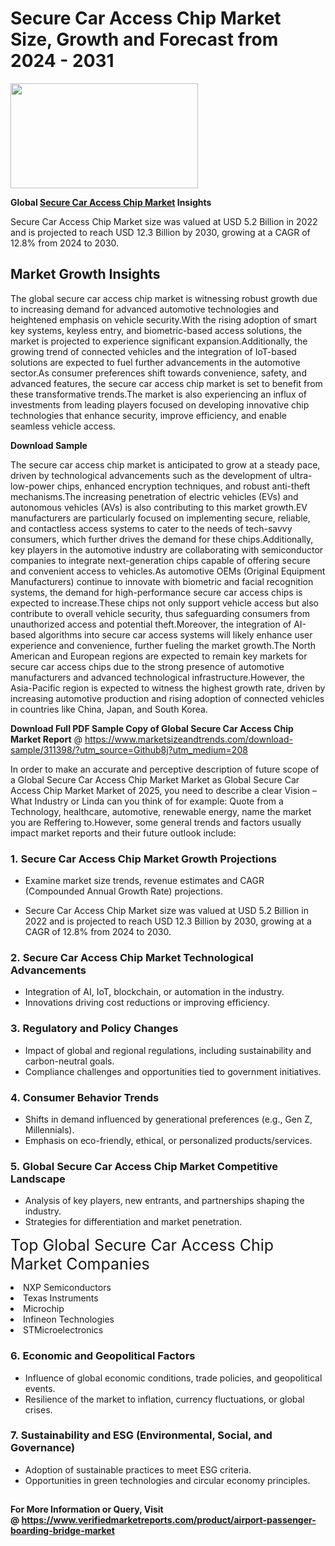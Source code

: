 <H1>Secure Car Access Chip Market Size, Growth and Forecast from 2024 - 2031</H1><img class="aligncenter size-medium wp-image-584254" src="https://thirdeyenews.in/wp-content/uploads/2024/09/Global-Market-Research-300x168.jpeg" alt="" width="300" height="168" /><p><strong>Global&nbsp;<a href="https://www.marketsizeandtrends.com/download-sample/311398/?utm_source=Github8j?utm_medium=208">Secure Car Access Chip Market</a> Insights</strong></p><p>Secure Car Access Chip Market size was valued at USD 5.2 Billion in 2022 and is projected to reach USD 12.3 Billion by 2030, growing at a CAGR of 12.8% from 2024 to 2030.</p><p><h2>Market Growth Insights</h2> <p>The global secure car access chip market is witnessing robust growth due to increasing demand for advanced automotive technologies and heightened emphasis on vehicle security.With the rising adoption of smart key systems, keyless entry, and biometric-based access solutions, the market is projected to experience significant expansion.Additionally, the growing trend of connected vehicles and the integration of IoT-based solutions are expected to fuel further advancements in the automotive sector.As consumer preferences shift towards convenience, safety, and advanced features, the secure car access chip market is set to benefit from these transformative trends.The market is also experiencing an influx of investments from leading players focused on developing innovative chip technologies that enhance security, improve efficiency, and enable seamless vehicle access.</p> <p><strong>Download Sample</strong></p> <p>The secure car access chip market is anticipated to grow at a steady pace, driven by technological advancements such as the development of ultra-low-power chips, enhanced encryption techniques, and robust anti-theft mechanisms.The increasing penetration of electric vehicles (EVs) and autonomous vehicles (AVs) is also contributing to this market growth.EV manufacturers are particularly focused on implementing secure, reliable, and contactless access systems to cater to the needs of tech-savvy consumers, which further drives the demand for these chips.Additionally, key players in the automotive industry are collaborating with semiconductor companies to integrate next-generation chips capable of offering secure and convenient access to vehicles.As automotive OEMs (Original Equipment Manufacturers) continue to innovate with biometric and facial recognition systems, the demand for high-performance secure car access chips is expected to increase.These chips not only support vehicle access but also contribute to overall vehicle security, thus safeguarding consumers from unauthorized access and potential theft.Moreover, the integration of AI-based algorithms into secure car access systems will likely enhance user experience and convenience, further fueling the market growth.The North American and European regions are expected to remain key markets for secure car access chips due to the strong presence of automotive manufacturers and advanced technological infrastructure.However, the Asia-Pacific region is expected to witness the highest growth rate, driven by increasing automotive production and rising adoption of connected vehicles in countries like China, Japan, and South Korea.<p><span class=""><strong>Download Full PDF Sample Copy of Global Secure Car Access Chip Market Report</strong> @ <a href="https://www.marketsizeandtrends.com/download-sample/311398/?utm_source=Github8j?utm_medium=208" target="_blank">https://www.marketsizeandtrends.com/download-sample/311398/?utm_source=Github8j?utm_medium=208</a></span></p><p>In order to make an accurate and perceptive description of future scope of a Global&nbsp;Secure Car Access Chip Market Market as Global&nbsp;Secure Car Access Chip Market Market of 2025, you need to describe a clear Vision &ndash; What Industry or Linda can you think of for example: Quote from a Technology, healthcare, automotive, renewable energy, name the market you are Reffering to.However, some general trends and factors usually impact market reports and their future outlook include:</p><h3>1.&nbsp;<strong>Secure Car Access Chip Market Growth Projections</strong></h3><ul><li>Examine market size trends, revenue estimates and CAGR (Compounded Annual Growth Rate) projections.</li><li><p>Secure Car Access Chip Market size was valued at USD 5.2 Billion in 2022 and is projected to reach USD 12.3 Billion by 2030, growing at a CAGR of 12.8% from 2024 to 2030.</p></li></ul><h3>2.&nbsp;<strong>Secure Car Access Chip Market Technological Advancements</strong></h3><ul><li>Integration of AI, IoT, blockchain, or automation in the industry.</li><li>Innovations driving cost reductions or improving efficiency.</li></ul><h3>3.&nbsp;<strong>Regulatory and Policy Changes</strong></h3><ul><li>Impact of global and regional regulations, including sustainability and carbon-neutral goals.</li><li>Compliance challenges and opportunities tied to government initiatives.</li></ul><h3>4.&nbsp;<strong>Consumer Behavior Trends</strong></h3><ul><li>Shifts in demand influenced by generational preferences (e.g., Gen Z, Millennials).</li><li>Emphasis on eco-friendly, ethical, or personalized products/services.</li></ul><h3>5.&nbsp;<strong>Global Secure Car Access Chip Market Competitive Landscape</strong></h3><ul><li>Analysis of key players, new entrants, and partnerships shaping the industry.</li><li>Strategies for differentiation and market penetration.</li></ul><p data-pm-slice="1 1 []"><span style="color: inherit; font-family: inherit; font-size: 25px;">Top Global Secure Car Access Chip Market Companies</span></p><div class="" data-test-id=""><p><li>NXP Semiconductors</li><li> Texas Instruments</li><li> Microchip</li><li> Infineon Technologies</li><li> STMicroelectronics</li></p></div><h3>6.&nbsp;<strong>Economic and Geopolitical Factors</strong></h3><ul><li>Influence of global economic conditions, trade policies, and geopolitical events.</li><li>Resilience of the market to inflation, currency fluctuations, or global crises.</li></ul><h3>7.&nbsp;<strong>Sustainability and ESG (Environmental, Social, and Governance)</strong></h3><ul><li>Adoption of sustainable practices to meet ESG criteria.</li><li>Opportunities in green technologies and circular economy principles.</li></ul><h2><strong style="font-size: 14px;">For More Information or Query, Visit @&nbsp;</strong><a style="background-color: #ffffff; font-size: 14px;" href="https://www.marketsizeandtrends.com/report/secure-car-access-chip-market/" target="_blank">https://www.verifiedmarketreports.com/product/airport-passenger-boarding-bridge-market</a></h2>